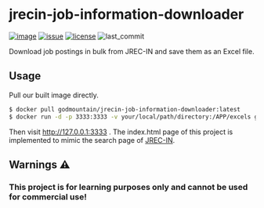 # jrecin-job-information-downloader
[![image](https://img.shields.io/docker/pulls/godmountain/jrecin-job-information-downloader?logo=docker&logoColor=white)](https://hub.docker.com/r/godmountain/jrecin-job-information-downloader)
[![issue](https://img.shields.io/github/issues/MGMCN/jrecin-job-information-downloader?logo=github)](https://github.com/MGMCN/jrecin-job-information-downloader/issues?logo=github)
[![license](https://img.shields.io/github/license/MGMCN/jrecin-job-information-downloader)](https://github.com/MGMCN/jrecin-job-information-downloader/blob/main/LICENSE)
![last_commit](https://img.shields.io/github/last-commit/MGMCN/jrecin-job-information-downloader?color=red&logo=github)

 Download job postings in bulk from JREC-IN and save them as an Excel file.

 ## Usage
Pull our built image directly.
```bash
$ docker pull godmountain/jrecin-job-information-downloader:latest
$ docker run -d -p 3333:3333 -v your/local/path/directory:/APP/excels godmountain/jrecin-job-information-downloader:latest
```
Then visit http://127.0.0.1:3333 . 
The index.html page of this project is implemented to mimic the search page of [JREC-IN](https://jrecin.jst.go.jp/seek/SeekJorSearch).

## Warnings ⚠️
### This project is for learning purposes only and cannot be used for commercial use!
